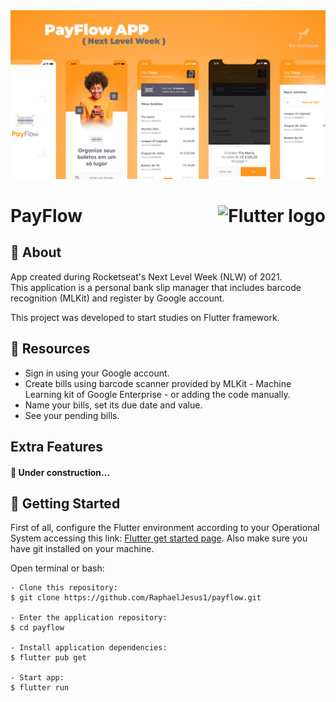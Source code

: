<img alt="Project cape" src="/assets/images/cape.png"/>

# PayFlow     <img align="right" src="https://img.shields.io/badge/Flutter-02569B?style=for-the-badge&logo=flutter&logoColor=white" alt="Flutter logo"/>
## 📖 About
App created during Rocketseat's Next Level Week (NLW) of 2021.<br/>
This application is a personal bank slip manager that includes barcode recognition (MLKit) and register by Google account. 

This project was developed to start studies on Flutter framework.

## :pushpin: Resources
- Sign in using your Google account.
- Create bills using barcode scanner provided by MLKit - Machine Learning kit of Google Enterprise - or adding the code manually.
- Name your bills, set its due date and value.
- See your pending bills.

## Extra Features
<h4> 
	🚧  Under construction...
</h4>

## :scroll: Getting Started

First of all, configure the Flutter environment according to your Operational System accessing this link: [Flutter get started page](https://flutter.dev/docs/get-started/install).
Also make sure you have git installed on your machine.

Open terminal or bash:
```
- Clone this repository:
$ git clone https://github.com/RaphaelJesus1/payflow.git

- Enter the application repository:
$ cd payflow

- Install application dependencies:
$ flutter pub get

- Start app:
$ flutter run
```
